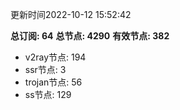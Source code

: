 更新时间2022-10-12 15:52:42

**总订阅: 64**
**总节点: 4290**
**有效节点: 382**
- v2ray节点: 194
- ssr节点: 3
- trojan节点: 56
- ss节点: 129
